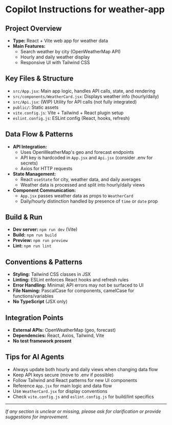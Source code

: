 # Copilot Instructions for weather-app

## Project Overview

- **Type:** React + Vite web app for weather data
- **Main Features:**
  - Search weather by city (OpenWeatherMap API)
  - Hourly and daily weather display
  - Responsive UI with Tailwind CSS

## Key Files & Structure

- `src/App.jsx`: Main app logic, handles API calls, state, and rendering
- `src/components/WeatherCard.jsx`: Displays weather info (hourly/daily)
- `src/Api.jsx`: (WIP) Utility for API calls (not fully integrated)
- `public/`: Static assets
- `vite.config.js`: Vite + Tailwind + React plugin setup
- `eslint.config.js`: ESLint config (React, hooks, refresh)

## Data Flow & Patterns

- **API Integration:**
  - Uses OpenWeatherMap's geo and forecast endpoints
  - API key is hardcoded in `App.jsx` and `Api.jsx` (consider .env for secrets)
  - Axios for HTTP requests
- **State Management:**
  - React `useState` for city, weather data, and daily averages
  - Weather data is processed and split into hourly/daily views
- **Component Communication:**
  - `App.jsx` passes weather data as props to `WeatherCard`
  - Daily/hourly distinction handled by presence of `time` or `date` prop

## Build & Run

- **Dev server:** `npm run dev` (Vite)
- **Build:** `npm run build`
- **Preview:** `npm run preview`
- **Lint:** `npm run lint`

## Conventions & Patterns

- **Styling:** Tailwind CSS classes in JSX
- **Linting:** ESLint enforces React hooks and refresh rules
- **Error Handling:** Minimal; API errors may not be surfaced to UI
- **File Naming:** PascalCase for components, camelCase for functions/variables
- **No TypeScript** (JSX only)

## Integration Points

- **External APIs:** OpenWeatherMap (geo, forecast)
- **Dependencies:** React, Axios, Tailwind, Vite
- **No test framework present**

## Tips for AI Agents

- Always update both hourly and daily views when changing data flow
- Keep API keys secure (move to .env if possible)
- Follow Tailwind and React patterns for new UI components
- Reference `App.jsx` for main logic and data flow
- Use `WeatherCard.jsx` for display conventions
- Check `vite.config.js` and `eslint.config.js` for build/lint specifics

---

_If any section is unclear or missing, please ask for clarification or provide suggestions for improvement._
